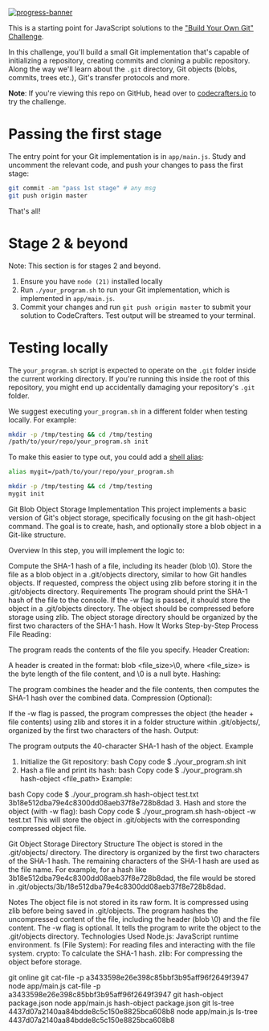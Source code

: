 [![progress-banner](https://backend.codecrafters.io/progress/git/d0163e24-b77a-44e3-9263-cffb10c6ae10)](https://app.codecrafters.io/users/codecrafters-bot?r=2qF)

This is a starting point for JavaScript solutions to the
["Build Your Own Git" Challenge](https://codecrafters.io/challenges/git).

In this challenge, you'll build a small Git implementation that's capable of
initializing a repository, creating commits and cloning a public repository.
Along the way we'll learn about the `.git` directory, Git objects (blobs,
commits, trees etc.), Git's transfer protocols and more.

**Note**: If you're viewing this repo on GitHub, head over to
[codecrafters.io](https://codecrafters.io) to try the challenge.

# Passing the first stage

The entry point for your Git implementation is in `app/main.js`. Study and
uncomment the relevant code, and push your changes to pass the first stage:

```sh
git commit -am "pass 1st stage" # any msg
git push origin master
```

That's all!

# Stage 2 & beyond

Note: This section is for stages 2 and beyond.

1. Ensure you have `node (21)` installed locally
1. Run `./your_program.sh` to run your Git implementation, which is implemented
   in `app/main.js`.
1. Commit your changes and run `git push origin master` to submit your solution
   to CodeCrafters. Test output will be streamed to your terminal.

# Testing locally

The `your_program.sh` script is expected to operate on the `.git` folder inside
the current working directory. If you're running this inside the root of this
repository, you might end up accidentally damaging your repository's `.git`
folder.

We suggest executing `your_program.sh` in a different folder when testing
locally. For example:

```sh
mkdir -p /tmp/testing && cd /tmp/testing
/path/to/your/repo/your_program.sh init
```

To make this easier to type out, you could add a
[shell alias](https://shapeshed.com/unix-alias/):

```sh
alias mygit=/path/to/your/repo/your_program.sh

mkdir -p /tmp/testing && cd /tmp/testing
mygit init
```
Git Blob Object Storage Implementation
This project implements a basic version of Git's object storage, specifically focusing on the git hash-object command. The goal is to create, hash, and optionally store a blob object in a Git-like structure.

Overview
In this step, you will implement the logic to:

Compute the SHA-1 hash of a file, including its header (blob <size>\0).
Store the file as a blob object in a .git/objects directory, similar to how Git handles objects.
If requested, compress the object using zlib before storing it in the .git/objects directory.
Requirements
The program should print the SHA-1 hash of the file to the console.
If the -w flag is passed, it should store the object in a .git/objects directory. The object should be compressed before storage using zlib.
The object storage directory should be organized by the first two characters of the SHA-1 hash.
How It Works
Step-by-Step Process
File Reading:

The program reads the contents of the file you specify.
Header Creation:

A header is created in the format: blob <file_size>\0, where <file_size> is the byte length of the file content, and \0 is a null byte.
Hashing:

The program combines the header and the file contents, then computes the SHA-1 hash over the combined data.
Compression (Optional):

If the -w flag is passed, the program compresses the object (the header + file contents) using zlib and stores it in a folder structure within .git/objects/, organized by the first two characters of the hash.
Output:

The program outputs the 40-character SHA-1 hash of the object.
Example
1. Initialize the Git repository:
bash
Copy code
$ ./your_program.sh init
2. Hash a file and print its hash:
bash
Copy code
$ ./your_program.sh hash-object <file_path>
Example:

bash
Copy code
$ ./your_program.sh hash-object test.txt
3b18e512dba79e4c8300dd08aeb37f8e728b8dad
3. Hash and store the object (with -w flag):
bash
Copy code
$ ./your_program.sh hash-object -w test.txt
This will store the object in .git/objects with the corresponding compressed object file.

Git Object Storage Directory Structure
The object is stored in the .git/objects/ directory.
The directory is organized by the first two characters of the SHA-1 hash.
The remaining characters of the SHA-1 hash are used as the file name.
For example, for a hash like 3b18e512dba79e4c8300dd08aeb37f8e728b8dad, the file would be stored in .git/objects/3b/18e512dba79e4c8300dd08aeb37f8e728b8dad.

Notes
The object file is not stored in its raw form. It is compressed using zlib before being saved in .git/objects.
The program hashes the uncompressed content of the file, including the header (blob <size>\0) and the file content.
The -w flag is optional. It tells the program to write the object to the .git/objects directory.
Technologies Used
Node.js: JavaScript runtime environment.
fs (File System): For reading files and interacting with the file system.
crypto: To calculate the SHA-1 hash.
zlib: For compressing the object before storage.

git online
git cat-file -p a3433598e26e398c85bbf3b95aff96f2649f3947
node app/main.js cat-file -p a3433598e26e398c85bbf3b95aff96f2649f3947
git hash-object package.json
node app/main.js hash-object package.json
git ls-tree 4437d07a2140aa84bdde8c5c150e8825bca608b8
node app/main.js ls-tree 4437d07a2140aa84bdde8c5c150e8825bca608b8